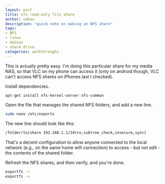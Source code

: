 ```yaml
---
layout: post
title: nfs read-only file share
author: umhau
description: "quick note on making an NFS share"
tags: 
- NFS
- linux
- debian
- share drive
categories: walkthroughs
---
```


This is actually pretty easy. I'm doing this particular share for my media NAS, so that VLC on my phone can access it (only on android though, VLC can't access NFS shares on iPhones last I checked).  

Install dependencies.

```bash
apt-get install nfs-kernel-server nfs-common
```

Open the file that manages the shared NFS folders, and add a new line.

```bash
sudo nano /etc/exports
```

The new line should look like this:

```sh
/folder/to/share 192.168.1.1/24(ro,subtree_check,insecure,sync)
```

That's a decent configuration to allow anyone connected to the local network (e.g., on the same home wifi connection) to access - but not edit - the contents of the shared folder.  

Refresh the NFS shares, and then verify, and you're done.
```bash
exportfs -r
exportfs -v
```

